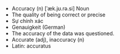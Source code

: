 - Accuracy (n)	[ˈæk.jʊ.rə.si]	Noun
- The quality of being correct or precise
- Sự chính xác
- Genauigkeit (German)
- The accuracy of the data was questioned.
- Accurate (adj), inaccuracy (n)
- Latin: accuratus